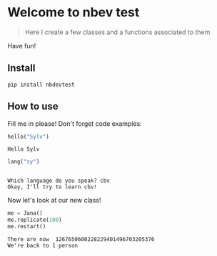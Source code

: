 # Welcome to nbev test
> Here I create a few classes and a functions associated to them


Have fun!

## Install

`pip install nbdevtest`

## How to use

Fill me in please! Don't forget code examples:

```python
hello("Sylv")
```

    Hello Sylv


```python
lang("sy")



```

    Which language do you speak? cbv
    Okay, I'll try to learn cbv!


Now let's look at our new class!

```python
me = Jana()
me.replicate(100)
me.restart()
```

    There are now  1267650600228229401496703205376
    We're back to 1 person

